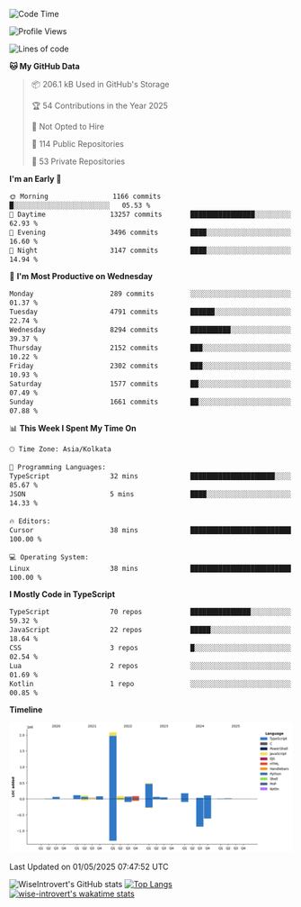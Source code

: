 <!--START_SECTION:waka-->
![Code Time](http://img.shields.io/badge/Code%20Time-2%2C331%20hrs%2049%20mins-blue)

![Profile Views](http://img.shields.io/badge/Profile%20Views-0-blue)

![Lines of code](https://img.shields.io/badge/From%20Hello%20World%20I%27ve%20Written-3.6%20million%20lines%20of%20code-blue)

**🐱 My GitHub Data** 

> 📦 206.1 kB Used in GitHub's Storage 
 > 
> 🏆 54 Contributions in the Year 2025
 > 
> 🚫 Not Opted to Hire
 > 
> 📜 114 Public Repositories 
 > 
> 🔑 53 Private Repositories 
 > 
**I'm an Early 🐤** 

```text
🌞 Morning                1166 commits        █░░░░░░░░░░░░░░░░░░░░░░░░   05.53 % 
🌆 Daytime                13257 commits       ████████████████░░░░░░░░░   62.93 % 
🌃 Evening                3496 commits        ████░░░░░░░░░░░░░░░░░░░░░   16.60 % 
🌙 Night                  3147 commits        ████░░░░░░░░░░░░░░░░░░░░░   14.94 % 
```
📅 **I'm Most Productive on Wednesday** 

```text
Monday                   289 commits         ░░░░░░░░░░░░░░░░░░░░░░░░░   01.37 % 
Tuesday                  4791 commits        ██████░░░░░░░░░░░░░░░░░░░   22.74 % 
Wednesday                8294 commits        ██████████░░░░░░░░░░░░░░░   39.37 % 
Thursday                 2152 commits        ███░░░░░░░░░░░░░░░░░░░░░░   10.22 % 
Friday                   2302 commits        ███░░░░░░░░░░░░░░░░░░░░░░   10.93 % 
Saturday                 1577 commits        ██░░░░░░░░░░░░░░░░░░░░░░░   07.49 % 
Sunday                   1661 commits        ██░░░░░░░░░░░░░░░░░░░░░░░   07.88 % 
```


📊 **This Week I Spent My Time On** 

```text
🕑︎ Time Zone: Asia/Kolkata

💬 Programming Languages: 
TypeScript               32 mins             █████████████████████░░░░   85.67 % 
JSON                     5 mins              ████░░░░░░░░░░░░░░░░░░░░░   14.33 % 

🔥 Editors: 
Cursor                   38 mins             █████████████████████████   100.00 % 

💻 Operating System: 
Linux                    38 mins             █████████████████████████   100.00 % 
```

**I Mostly Code in TypeScript** 

```text
TypeScript               70 repos            ███████████████░░░░░░░░░░   59.32 % 
JavaScript               22 repos            █████░░░░░░░░░░░░░░░░░░░░   18.64 % 
CSS                      3 repos             █░░░░░░░░░░░░░░░░░░░░░░░░   02.54 % 
Lua                      2 repos             ░░░░░░░░░░░░░░░░░░░░░░░░░   01.69 % 
Kotlin                   1 repo              ░░░░░░░░░░░░░░░░░░░░░░░░░   00.85 % 
```



**Timeline**

![Lines of Code chart](https://raw.githubusercontent.com/wise-introvert/wise-introvert/master/assets/bar_graph.png)


 Last Updated on 01/05/2025 07:47:52 UTC
<!--END_SECTION:waka-->

![WiseIntrovert's GitHub stats](https://github-readme-stats.vercel.app/api?username=wise-introvert&count_private=true&show_icons=true)
[![Top Langs](https://github-readme-stats.vercel.app/api/top-langs/?username=wise-introvert&langs_count=10)](https://github.com/anuraghazra/github-readme-stats)
[![wise-introvert's wakatime stats](https://github-readme-stats.vercel.app/api/wakatime?username=wiseintrovert)](https://github.com/anuraghazra/github-readme-stats)
